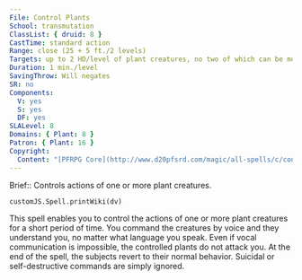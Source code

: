 ```yaml
---
File: Control Plants
School: transmutation
ClassList: { druid: 8 }
CastTime: standard action
Range: close (25 + 5 ft./2 levels)
Targets: up to 2 HD/level of plant creatures, no two of which can be more than 30 ft. apart
Duration: 1 min./level
SavingThrow: Will negates
SR: no
Components:
  V: yes
  S: yes
  DF: yes
SLALevel: 8
Domains: { Plant: 8 }
Patron: { Plant: 16 }
Copyright:
  Content: "[PFRPG Core](http://www.d20pfsrd.com/magic/all-spells/c/control-plants)"
---
```

Brief:: Controls actions of one or more plant creatures.

```dataviewjs
customJS.Spell.printWiki(dv)
```

This spell enables you to control the actions of one or more plant creatures for a short period of time. You command the creatures by voice and they understand you, no matter what language you speak. Even if vocal communication is impossible, the controlled plants do not attack you. At the end of the spell, the subjects revert to their normal behavior.  Suicidal or self-destructive commands are simply ignored.
